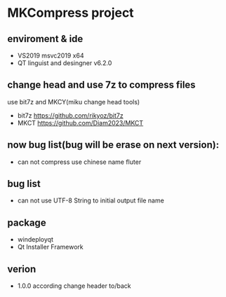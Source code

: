# MKCompress project

## enviroment & ide
 - VS2019 msvc2019 x64
 - QT linguist and desingner v6.2.0

## change head and use 7z to compress files
use bit7z and MKCY(miku change head tools)
 - bit7z https://github.com/rikyoz/bit7z
 - MKCT https://github.com/Diam2023/MKCT

## now bug list(bug will be erase on next version):
 - can not compress use chinese name fluter

## bug list
 - can not use UTF-8 String to initial output file name

## package
 - windeployqt
 - Qt Installer Framework

## verion
 - 1.0.0 according change header to/back